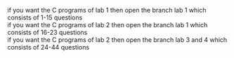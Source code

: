 if you want the C programs of lab 1 then open the branch lab 1 which consists of 1-15 questions</br>
if you want the C programs of lab 2 then open the branch lab 1 which consists of 16-23 questions</br>
if you want the C programs of lab 2 then open the branch lab 3 and 4 which consists of 24-44 questions


